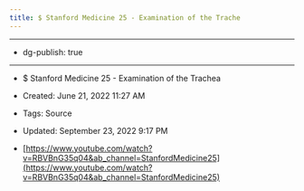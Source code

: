 ```yaml
---
title: $ Stanford Medicine 25 - Examination of the Trache
---
```


- --

- dg-publish: true

- --

- $ Stanford Medicine 25 - Examination of the Trachea

- Created: June 21, 2022 11:27 AM

- Tags: Source

- Updated: September 23, 2022 9:17 PM

- [https://www.youtube.com/watch?v=RBVBnG35q04&ab_channel=StanfordMedicine25](https://www.youtube.com/watch?v=RBVBnG35q04&ab_channel=StanfordMedicine25)
